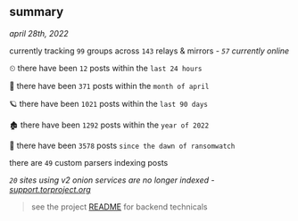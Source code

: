 
## summary
_april 28th, 2022_

currently tracking `99` groups across `143` relays & mirrors - _`57` currently online_

⏲ there have been `12` posts within the `last 24 hours`

🦈 there have been `371` posts within the `month of april`

🪐 there have been `1021` posts within the `last 90 days`

🏚 there have been `1292` posts within the `year of 2022`

🦕 there have been `3578` posts `since the dawn of ransomwatch`

there are `49` custom parsers indexing posts

_`20` sites using v2 onion services are no longer indexed - [support.torproject.org](https://support.torproject.org/onionservices/v2-deprecation/)_

> see the project [README](https://github.com/thetanz/ransomwatch#ransomwatch--) for backend technicals
